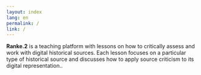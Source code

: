 ```yaml
---
layout: index
lang: en
permalink: /
link: /
---
```

**Ranke.2** is a teaching platform with lessons on how to critically assess and work with digital historical sources. Each lesson focuses on a particular type of historical source and discusses how to apply source criticism to its digital representation..
 

<!-- more -->


